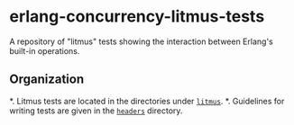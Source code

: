# erlang-concurrency-litmus-tests
A repository of "litmus" tests showing the interaction between Erlang's built-in operations.

## Organization

*. Litmus tests are located in the directories under [`litmus`](/litmus).
*. Guidelines for writing tests are given in the [`headers`](/headers)
 directory.
